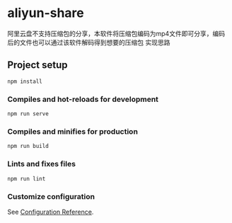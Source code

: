 # aliyun-share

阿里云盘不支持压缩包的分享，本软件将压缩包编码为mp4文件即可分享，编码后的文件也可以通过该软件解码得到想要的压缩包
实现思路


## Project setup
```
npm install
```

### Compiles and hot-reloads for development
```
npm run serve
```

### Compiles and minifies for production
```
npm run build
```

### Lints and fixes files
```
npm run lint
```

### Customize configuration
See [Configuration Reference](https://cli.vuejs.org/config/).

